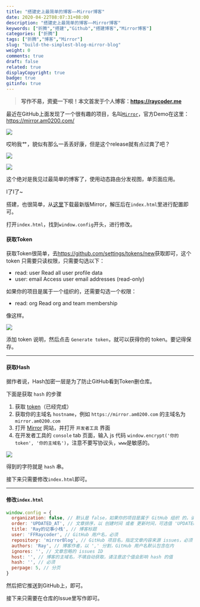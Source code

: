 ```yaml
---
title: "搭建史上最简单的博客——Mirror博客"
date: 2020-04-22T08:07:31+08:00
description: "搭建史上最简单的博客——Mirror博客"
keywords: ["折腾","搭建","Github","搭建博客","Mirror博客"]
categories: ["折腾"]
tags: ["折腾","博客","Mirror"]
slug: "build-the-simplest-blog-mirror-blog"
weight: 0
comments: true
draft: false
related: true
displayCopyright: true
badge: true
gitinfo: true
---
```


> **写作不易，资瓷一下呗！本文首发于个人博客：<https://raycoder.me>**
>

最近在GitHub上面发现了一个很有趣的项目，名叫[`Mirror`](https://github.com/LoeiFy/Mirror)，官方Demo在这里：<https://mirror.am0200.com/>

![](https://cdn.jsdelivr.net/gh/FFRaycoder/cdn/imgs/20200422081818.png)

哎哟我艹，貌似有那么一丢丢好康，但是这个release就有点过粪了吧？

![](https://cdn.jsdelivr.net/gh/FFRaycoder/cdn/imgs/20200422083906.png)

![](https://cdn.jsdelivr.net/gh/FFRaycoder/cdn/imgs/20200422083923.jpg)

这个绝对是我见过最简单的博客了，使用动态路由分发视图，单页面应用。

I了I了~

搭建，也很简单，从[这里](https://github.com/LoeiFy/Mirror/raw/master/release/mirror.zip)下载最新版Mirror，解压后在`index.html`里进行配置即可。

打开`index.html`，找到`window.config`开头，进行修改。

#### 获取Token

获取Token很简单，去<https://github.com/settings/tokens/new>获取即可，这个 token 只需要只读权限，只需要勾选以下：

- read: user Read all user profile data
- user: email Access user email addresses (read-only)

如果你的项目是属于一个组织的，还需要勾选一个权限：

- read: org Read org and team membership

像这样。

![](https://cdn.jsdelivr.net/gh/FFRaycoder/cdn/imgs/20200422084440.png)

添加 token 说明，然后点击 `Generate token`，就可以获得你的 token。要记得保存。

---

#### 获取Hash

据作者说，Hash加密一层是为了防止GitHub看到Token删仓库。

下面是获取 `hash` 的步骤

1. 获取 [token](https://github.com/LoeiFy/Mirror/wiki/Token-设置)（已经完成）
2. 获取你的主域名 `hostname`，例如 `https://mirror.am0200.com` 的主域名为 `mirror.am0200.com`
3. 打开 [Mirror](https://mirror.am0200.com/) 网站，并打开 `开发者工具` 界面
4. 在开发者工具的 `console` tab 页面，输入 js 代码 `window.encrypt('你的token', '你的主域名')`，注意不要写协议头，`www`是敏感的。

![](https://cdn.jsdelivr.net/gh/FFRaycoder/cdn/imgs/20200422084655.png)

得到的字符就是 `hash` 串。

接下来只需要修改`index.html`即可。

---

#### 修改`index.html`

```js
window.config = {
  organization: false, // 默认是 false，如果你的项目是属于 GitHub 组织 的，请设置为 true
  order: 'UPDATED_AT', // 文章排序，以 创建时间 或者 更新时间，可选值 'UPDATED_AT'，'CREATED_AT'
  title: 'Ray的记事小栈', // 博客标题
  user: 'FFRaycoder', // GitHub 用户名，必须
  repository: 'mirrorBlog', // GitHub 项目名，指定文章内容来源 issues，必须
  authors: 'Ray', // 博客作者，以 ',' 分割，GitHub 用户名默认包含在内
  ignores: '', // 文章忽略的 issues ID
  host: '', // 博客的主域名，不填自动获取，请注意这个值会影响 hash 的值
  hash: '', // 必须
  perpage: 5, // 分页
}
```

然后把它推送到GitHub上，即可。

接下来只需要在仓库的Issue里写作即可。